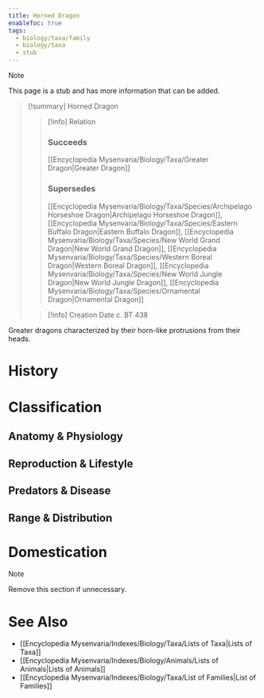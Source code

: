 ```yaml
---
title: Horned Dragon
enableToc: true
tags:
  - biology/taxa/family
  - biology/taxa
  - stub
---
```


> [!note]
> This page is a stub and has more information that can be added.

> [!summary] Horned Dragon
> > [!info] Relation
> > ### Succeeds
> > [[Encyclopedia Mysenvaria/Biology/Taxa/Greater Dragon|Greater Dragon]]
> > ### Supersedes
> > [[Encyclopedia Mysenvaria/Biology/Taxa/Species/Archipelago Horseshoe Dragon|Archipelago Horseshoe Dragon]], [[Encyclopedia Mysenvaria/Biology/Taxa/Species/Eastern Buffalo Dragon|Eastern Buffalo Dragon]], [[Encyclopedia Mysenvaria/Biology/Taxa/Species/New World Grand Dragon|New World Grand Dragon]], [[Encyclopedia Mysenvaria/Biology/Taxa/Species/Western Boreal Dragon|Western Boreal Dragon]], [[Encyclopedia Mysenvaria/Biology/Taxa/Species/New World Jungle Dragon|New World Jungle Dragon]], [[Encyclopedia Mysenvaria/Biology/Taxa/Species/Ornamental Dragon|Ornamental Dragon]]
>
> > [!info] Creation Date
> > c. BT 438

Greater dragons characterized by their horn-like protrusions from their heads.
# History

# Classification
## Anatomy & Physiology

## Reproduction & Lifestyle

## Predators & Disease

## Range & Distribution

# Domestication

> [!note]
> Remove this section if unnecessary.
# See Also
- [[Encyclopedia Mysenvaria/Indexes/Biology/Taxa/Lists of Taxa|Lists of Taxa]]
- [[Encyclopedia Mysenvaria/Indexes/Biology/Animals/Lists of Animals|Lists of Animals]]
- [[Encyclopedia Mysenvaria/Indexes/Biology/Taxa/List of Families|List of Families]]